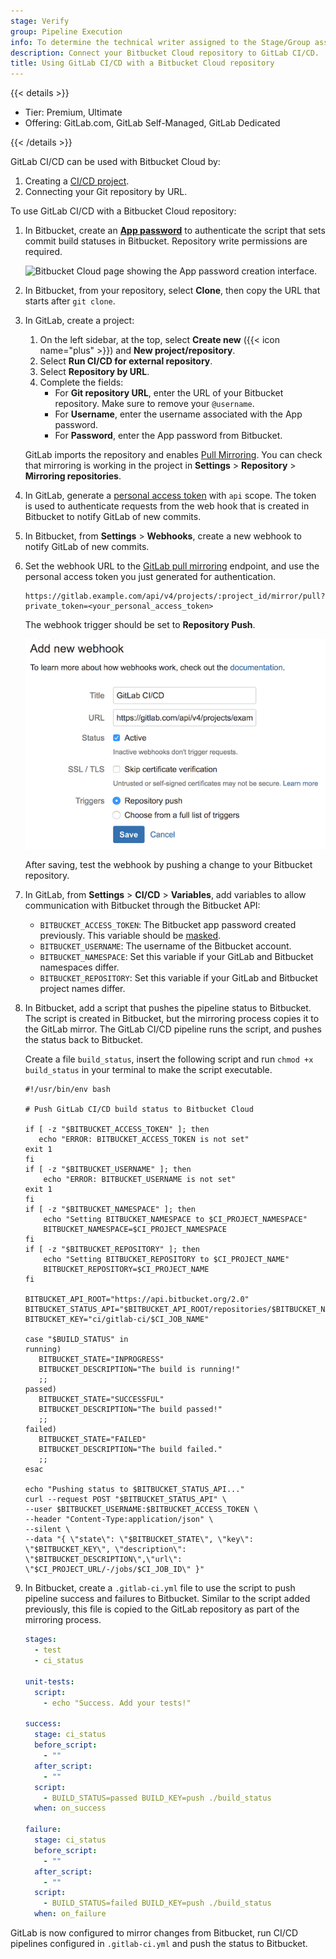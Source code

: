 ```yaml
---
stage: Verify
group: Pipeline Execution
info: To determine the technical writer assigned to the Stage/Group associated with this page, see https://handbook.gitlab.com/handbook/product/ux/technical-writing/#assignments
description: Connect your Bitbucket Cloud repository to GitLab CI/CD.
title: Using GitLab CI/CD with a Bitbucket Cloud repository
---
```


{{< details >}}

- Tier: Premium, Ultimate
- Offering: GitLab.com, GitLab Self-Managed, GitLab Dedicated

{{< /details >}}

GitLab CI/CD can be used with Bitbucket Cloud by:

1. Creating a [CI/CD project](_index.md).
1. Connecting your Git repository by URL.

To use GitLab CI/CD with a Bitbucket Cloud repository:

1. In Bitbucket, create an [**App password**](https://support.atlassian.com/bitbucket-cloud/docs/create-an-app-password/) to authenticate
   the script that sets commit build
   statuses in Bitbucket. Repository write permissions are required.

   ![Bitbucket Cloud page showing the App password creation interface.](img/bitbucket_app_password_v10_6.png)

1. In Bitbucket, from your repository, select **Clone**, then copy the URL that starts after `git clone`.

1. In GitLab, create a project:

   1. On the left sidebar, at the top, select **Create new** ({{< icon name="plus" >}}) and **New project/repository**.
   1. Select **Run CI/CD for external repository**.
   1. Select **Repository by URL**.
   1. Complete the fields:
      - For **Git repository URL**, enter the URL of your Bitbucket repository. Make sure to remove your `@username`.
      - For **Username**, enter the username associated with the App password.
      - For **Password**, enter the App password from Bitbucket.

   GitLab imports the repository and enables [Pull Mirroring](../../user/project/repository/mirror/pull.md).
   You can check that mirroring is working in the project in **Settings** > **Repository** > **Mirroring repositories**.

1. In GitLab, generate a
   [personal access token](../../user/profile/personal_access_tokens.md)
   with `api` scope. The token is used to authenticate requests from the web
   hook that is created in Bitbucket to notify GitLab of new commits.

1. In Bitbucket, from **Settings** > **Webhooks**, create a new webhook to notify
   GitLab of new commits.

1. Set the webhook URL to the [GitLab pull mirroring](../../api/project_pull_mirroring.md#start-the-pull-mirroring-process-for-a-project) endpoint, and 
   use the personal access token you just generated for authentication.

   ```plaintext
   https://gitlab.example.com/api/v4/projects/:project_id/mirror/pull?private_token=<your_personal_access_token>
   ```

   The webhook trigger should be set to **Repository Push**.

   ![Bitbucket Cloud repository settings page displaying webhook configuration for GitLab mirroring.](img/bitbucket_webhook_v10_6.png)

   After saving, test the webhook by pushing a change to your Bitbucket
   repository.

1. In GitLab, from **Settings** > **CI/CD** > **Variables**, add variables to allow
   communication with Bitbucket through the Bitbucket API:

   - `BITBUCKET_ACCESS_TOKEN`: The Bitbucket app password created previously. This variable should be [masked](../variables/_index.md#mask-a-cicd-variable).
   - `BITBUCKET_USERNAME`: The username of the Bitbucket account.
   - `BITBUCKET_NAMESPACE`: Set this variable if your GitLab and Bitbucket namespaces differ.
   - `BITBUCKET_REPOSITORY`: Set this variable if your GitLab and Bitbucket project names differ.

1. In Bitbucket, add a script that pushes the pipeline status to Bitbucket. The script
   is created in Bitbucket, but the mirroring process copies it to the GitLab mirror. The GitLab
   CI/CD pipeline runs the script, and pushes the status back to Bitbucket.

   Create a file `build_status`, insert the following script and run
   `chmod +x build_status` in your terminal to make the script executable.

   ```shell
   #!/usr/bin/env bash

   # Push GitLab CI/CD build status to Bitbucket Cloud

   if [ -z "$BITBUCKET_ACCESS_TOKEN" ]; then
      echo "ERROR: BITBUCKET_ACCESS_TOKEN is not set"
   exit 1
   fi
   if [ -z "$BITBUCKET_USERNAME" ]; then
       echo "ERROR: BITBUCKET_USERNAME is not set"
   exit 1
   fi
   if [ -z "$BITBUCKET_NAMESPACE" ]; then
       echo "Setting BITBUCKET_NAMESPACE to $CI_PROJECT_NAMESPACE"
       BITBUCKET_NAMESPACE=$CI_PROJECT_NAMESPACE
   fi
   if [ -z "$BITBUCKET_REPOSITORY" ]; then
       echo "Setting BITBUCKET_REPOSITORY to $CI_PROJECT_NAME"
       BITBUCKET_REPOSITORY=$CI_PROJECT_NAME
   fi

   BITBUCKET_API_ROOT="https://api.bitbucket.org/2.0"
   BITBUCKET_STATUS_API="$BITBUCKET_API_ROOT/repositories/$BITBUCKET_NAMESPACE/$BITBUCKET_REPOSITORY/commit/$CI_COMMIT_SHA/statuses/build"
   BITBUCKET_KEY="ci/gitlab-ci/$CI_JOB_NAME"

   case "$BUILD_STATUS" in
   running)
      BITBUCKET_STATE="INPROGRESS"
      BITBUCKET_DESCRIPTION="The build is running!"
      ;;
   passed)
      BITBUCKET_STATE="SUCCESSFUL"
      BITBUCKET_DESCRIPTION="The build passed!"
      ;;
   failed)
      BITBUCKET_STATE="FAILED"
      BITBUCKET_DESCRIPTION="The build failed."
      ;;
   esac

   echo "Pushing status to $BITBUCKET_STATUS_API..."
   curl --request POST "$BITBUCKET_STATUS_API" \
   --user $BITBUCKET_USERNAME:$BITBUCKET_ACCESS_TOKEN \
   --header "Content-Type:application/json" \
   --silent \
   --data "{ \"state\": \"$BITBUCKET_STATE\", \"key\": \"$BITBUCKET_KEY\", \"description\":
   \"$BITBUCKET_DESCRIPTION\",\"url\": \"$CI_PROJECT_URL/-/jobs/$CI_JOB_ID\" }"
   ```

1. In Bitbucket, create a `.gitlab-ci.yml` file to use the script to push
   pipeline success and failures to Bitbucket. Similar to the script added previously,
   this file is copied to the GitLab repository as part of the mirroring process.

   ```yaml
   stages:
     - test
     - ci_status

   unit-tests:
     script:
       - echo "Success. Add your tests!"

   success:
     stage: ci_status
     before_script:
       - ""
     after_script:
       - ""
     script:
       - BUILD_STATUS=passed BUILD_KEY=push ./build_status
     when: on_success

   failure:
     stage: ci_status
     before_script:
       - ""
     after_script:
       - ""
     script:
       - BUILD_STATUS=failed BUILD_KEY=push ./build_status
     when: on_failure
   ```

GitLab is now configured to mirror changes from Bitbucket, run CI/CD pipelines
configured in `.gitlab-ci.yml` and push the status to Bitbucket.
